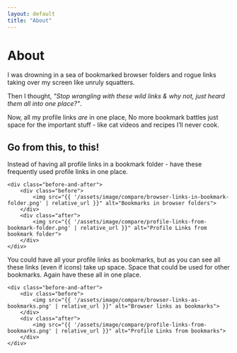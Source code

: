 ```yaml
---
layout: default
title: "About"
---
```


# About

I was drowning in a sea of bookmarked browser folders and rogue links taking over my screen like unruly squatters.

Then I thought, <i>"Stop wrangling with these wild links & why not, just heard them all into one place?"</i>.

Now, all my profile links <i>are</i> in one place, No more bookmark battles just space for the important stuff - like cat videos and recipes I’ll never cook.

## Go from this, to this!

<section class="compare">
    <p>Instead of having all profile links in a bookmark folder - have these frequently used profile links in one place.</p>

    <div class="before-and-after">
        <div class="before">
            <img src="{{ '/assets/image/compare/browser-links-in-bookmark-folder.png' | relative_url }}" alt="Bookmarks in browser folders">
        </div>
        <div class="after">
            <img src="{{ '/assets/image/compare/profile-links-from-bookmark-folder.png' | relative_url }}" alt="Profile Links from bookmark folder">
        </div>
    </div>
</section>

<section class="compare">
    <p>You could have all your profile links as bookmarks, but as you can see all these links (even if icons) take up space. Space that could be used for other bookmarks. Again have these all in one place.</p>

    <div class="before-and-after">
        <div class="before">
            <img src="{{ '/assets/image/compare/browser-links-as-bookmarks.png' | relative_url }}" alt="Browser links as bookmarks">
        </div>
        <div class="after">
            <img src="{{ '/assets/image/compare/profile-links-from-bookmarks.png' | relative_url }}" alt="Profile Links from bookmarks">
        </div>
    </div>
</section>